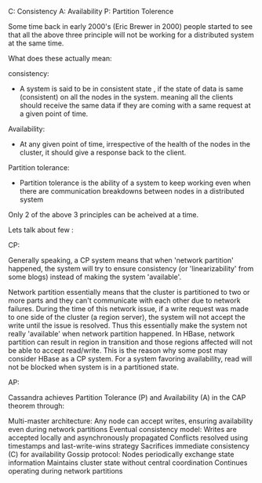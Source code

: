 C: Consistency
A: Availability
P: Partition Tolerence

Some time back in early 2000's (Eric Brewer in 2000) people started to see that all the above three principle will not be working for a distributed system at the same time.

What does these actually mean:

consistency:

* A system is said to be in consistent state , if the state of data is same (consistent) on all the nodes in the system. meaning all the clients should receive the same data if they are coming
with a same request at a given point of time.

Availability:

* At any given point of time, irrespective of the health of the nodes in the cluster, it should give a response back to the client.

Partition tolerance:

* Partition tolerance is the ability of a system to keep working even when there are communication breakdowns between nodes in a distributed system


Only 2 of the above 3 principles can be acheived at a time.

Lets talk about few :

CP:

Generally speaking, a CP system means that when 'network partition' happened, the system will try to ensure consistency (or 'linearizability' from some blogs) instead of making the system 'available'.

Network partition essentially means that the cluster is partitioned to two or more parts and they can't communicate with each other due to network failures. During the time of this network issue, if a write request was made to one side of the cluster (a region server), the system will not accept the write until the issue is resolved. Thus this essentially make the system not really 'available' when network partition happened. In HBase, network partition can result in region in transition and those regions affected will not be able to accept read/write. This is the reason why some post may consider HBase as a CP system. For a system favoring availability, read will not be blocked when system is in a partitioned state.

AP: 

Cassandra achieves Partition Tolerance (P) and Availability (A) in the CAP theorem through:

Multi-master architecture: Any node can accept writes, ensuring availability even during network partitions
Eventual consistency model:
Writes are accepted locally and asynchronously propagated
Conflicts resolved using timestamps and last-write-wins strategy
Sacrifices immediate consistency (C) for availability
Gossip protocol:
Nodes periodically exchange state information
Maintains cluster state without central coordination
Continues operating during network partitions